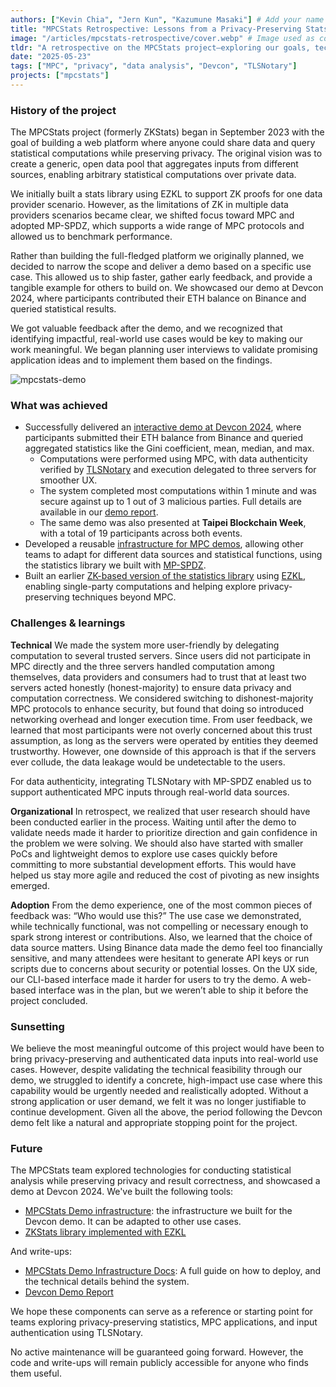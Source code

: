 ```yaml
---
authors: ["Kevin Chia", "Jern Kun", "Kazumune Masaki"] # Add your name or multiple authors in an array
title: "MPCStats Retrospective: Lessons from a Privacy-Preserving Stats Platform" # The title of your article
image: "/articles/mpcstats-retrospective/cover.webp" # Image used as cover,  Keep in mind the image size, where possible use .webp format, possibly images less then 200/300kb
tldr: "A retrospective on the MPCStats project—exploring our goals, technical challenges, demo at Devcon 2024, and the decision to sunset the platform."
date: "2025-05-23"
tags: ["MPC", "privacy", "data analysis", "Devcon", "TLSNotary"]
projects: ["mpcstats"]
---
```


### History of the project

The MPCStats project (formerly ZKStats) began in September 2023 with the goal of building a web platform where anyone could share data and query statistical computations while preserving privacy. The original vision was to create a generic, open data pool that aggregates inputs from different sources, enabling arbitrary statistical computations over private data.

We initially built a stats library using EZKL to support ZK proofs for one data provider scenario. However, as the limitations of ZK in multiple data providers scenarios became clear, we shifted focus toward MPC and adopted MP-SPDZ, which supports a wide range of MPC protocols and allowed us to benchmark performance.

Rather than building the full-fledged platform we originally planned, we decided to narrow the scope and deliver a demo based on a specific use case. This allowed us to ship faster, gather early feedback, and provide a tangible example for others to build on. We showcased our demo at Devcon 2024, where participants contributed their ETH balance on Binance and queried statistical results.

We got valuable feedback after the demo, and we recognized that identifying impactful, real-world use cases would be key to making our work meaningful. We began planning user interviews to validate promising application ideas and to implement them based on the findings.

![mpcstats-demo](/articles/mpcstats-retrospective/mpcstats-demo.webp)

### What was achieved

- Successfully delivered an [interactive demo at Devcon 2024](https://www.youtube.com/watch?v=wCp7Zsjou7w), where participants submitted their ETH balance from Binance and queried aggregated statistics like the Gini coefficient, mean, median, and max.
  - Computations were performed using MPC, with data authenticity verified by [TLSNotary](https://tlsnotary.org/) and execution delegated to three servers for smoother UX.
  - The system completed most computations within 1 minute and was secure against up to 1 out of 3 malicious parties. Full details are available in our [demo report](https://www.notion.so/3055bb69afd24d60bf8ee8d4fa5f774c?pvs=21).
  - The same demo was also presented at **Taipei Blockchain Week**, with a total of 19 participants across both events.
- Developed a reusable [infrastructure for MPC demos](https://github.com/MPCStats/mpc-demo-infra), allowing other teams to adapt for different data sources and statistical functions, using the statistics library we built with [MP-SPDZ](https://github.com/data61/MP-SPDZ).
- Built an earlier [ZK-based version of the statistics library](https://github.com/MPCStats/zk-stats-lib) using [EZKL](https://github.com/zkonduit/ezkl), enabling single-party computations and helping explore privacy-preserving techniques beyond MPC.

### Challenges & learnings

**Technical**
We made the system more user-friendly by delegating computation to several trusted servers. Since users did not participate in MPC directly and the three servers handled computation among themselves, data providers and consumers had to trust that at least two servers acted honestly (honest-majority) to ensure data privacy and computation correctness. We considered switching to dishonest-majority MPC protocols to enhance security, but found that doing so introduced networking overhead and longer execution time.
From user feedback, we learned that most participants were not overly concerned about this trust assumption, as long as the servers were operated by entities they deemed trustworthy. However, one downside of this approach is that if the servers ever collude, the data leakage would be undetectable to the users.

For data authenticity, integrating TLSNotary with MP-SPDZ enabled us to support authenticated MPC inputs through real-world data sources.

**Organizational**
In retrospect, we realized that user research should have been conducted earlier in the process. Waiting until after the demo to validate needs made it harder to prioritize direction and gain confidence in the problem we were solving.
We should also have started with smaller PoCs and lightweight demos to explore use cases quickly before committing to more substantial development efforts. This would have helped us stay more agile and reduced the cost of pivoting as new insights emerged.

**Adoption**
From the demo experience, one of the most common pieces of feedback was: “Who would use this?” The use case we demonstrated, while technically functional, was not compelling or necessary enough to spark strong interest or contributions.
Also, we learned that the choice of data source matters. Using Binance data made the demo feel too financially sensitive, and many attendees were hesitant to generate API keys or run scripts due to concerns about security or potential losses. On the UX side, our CLI-based interface made it harder for users to try the demo. A web-based interface was in the plan, but we weren’t able to ship it before the project concluded.

### Sunsetting

We believe the most meaningful outcome of this project would have been to bring privacy-preserving and authenticated data inputs into real-world use cases. However, despite validating the technical feasibility through our demo, we struggled to identify a concrete, high-impact use case where this capability would be urgently needed and realistically adopted. Without a strong application or user demand, we felt it was no longer justifiable to continue development. Given all the above, the period following the Devcon demo felt like a natural and appropriate stopping point for the project.

### Future

The MPCStats team explored technologies for conducting statistical analysis while preserving privacy and result correctness, and showcased a demo at Devcon 2024. We've built the following tools:

- [MPCStats Demo infrastructure](https://github.com/MPCStats/mpc-demo-infra): the infrastructure we built for the Devcon demo. It can be adapted to other use cases.
- [ZKStats library implemented with EZKL](https://github.com/MPCStats/zk-stats-lib)

And write-ups:

- [MPCStats Demo Infrastructure Docs](https://mpcstats.github.io/docs/): A full guide on how to deploy, and the technical details behind the system.
- [Devcon Demo Report](https://www.notion.so/3055bb69afd24d60bf8ee8d4fa5f774c?pvs=21)

We hope these components can serve as a reference or starting point for teams exploring privacy-preserving statistics, MPC applications, and input authentication using TLSNotary.

No active maintenance will be guaranteed going forward. However, the code and write-ups will remain publicly accessible for anyone who finds them useful.
